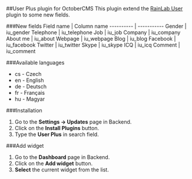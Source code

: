 ##User Plus plugin for OctoberCMS
This plugin extend the [RainLab User](https://github.com/rainlab/user-plugin) plugin to some new fields.

###New fields
Field name | Column name
---------- | -----------
Gender | iu_gender
Telephone | iu_telephone
Job | iu_job
Company | iu_company
About me | iu_about
Webpage | iu_webpage
Blog | iu_blog
Facebook | iu_facebook
Twitter | iu_twitter
Skype | iu_skype
ICQ | iu_icq
Comment | iu_comment

###Available languages
* cs - Czech
* en - English
* de - Deutsch
* fr - Français
* hu - Magyar

###Installation
1. Go to the __Settings -> Updates__ page in Backend.
1. Click on the __Install Plugins__ button.
1. Type the __User Plus__ in search field.

###Add widget
1. Go to the __Dashboard__ page in Backend.
1. Click on the __Add widget__ button.
1. __Select__ the current widget from the list.
